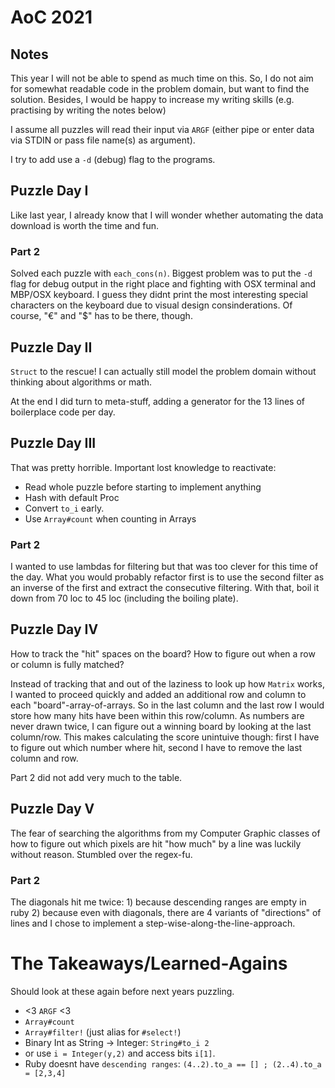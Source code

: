# AoC 2021

## Notes

This year I will not be able to spend as much time on this. So, I do not aim
for somewhat readable code in the problem domain, but want to find the
solution. Besides, I would be happy to increase my writing skills (e.g.
practising by
writing the notes below)

I assume all puzzles will read their input via `ARGF` (either pipe or enter data via
STDIN  or pass file name(s) as argument).

I try to add use a `-d` (debug) flag to the programs.

## Puzzle Day I

Like last year, I already know that I will wonder whether automating the data
download is worth the time and fun.

### Part 2

Solved each puzzle with `each_cons(n)`.
Biggest problem was to put the `-d` flag for debug output in the right place
and fighting with OSX terminal and MBP/OSX keyboard. I guess they didnt print
the most interesting special characters on the keyboard due to visual design
consinderations. Of course, "€" and "$" has to be there, though.

## Puzzle Day II

`Struct` to the rescue! I can actually still model the problem domain without
thinking about algorithms or math.

At the end I did turn to meta-stuff, adding a generator for the 13 lines of
boilerplace code per day.

## Puzzle Day III

That was pretty horrible. Important lost knowledge to reactivate:
  * Read whole puzzle before starting to implement anything
  * Hash with default Proc
  * Convert `to_i` early.
  * Use `Array#count` when counting in Arrays

### Part 2

I wanted to use lambdas for filtering but that was too clever for this time of
the day. What you would probably refactor first is to use the second filter as an
inverse of the first and extract the consecutive filtering.
With that, boil it down from 70 loc to 45 loc (including the boiling plate).

## Puzzle Day IV

How to track the "hit" spaces on the board? How to figure out when a row or
column is fully matched?

Instead of tracking that and out of the laziness to look up how `Matrix` works,
I wanted to proceed quickly and added an additional row and column to each
"board"-array-of-arrays. So in the last column and the last row I would store
how many hits have been within this row/column. As numbers are never drawn
twice, I can figure out a winning board by looking at the last column/row.
This makes calculating the score unintuive though: first I have to figure out
which number where hit, second I have to remove the last column and row.

Part 2 did not add very much to the table.

## Puzzle Day V

The fear of searching the algorithms from my Computer Graphic classes of how to
figure out which pixels are hit "how much" by a line was luckily without
reason. Stumbled over the regex-fu.

### Part 2

The diagonals hit me twice: 1) because descending ranges are empty in ruby 2)
because even with diagonals, there are 4 variants of "directions" of lines and I
chose to implement a step-wise-along-the-line-approach.

# The Takeaways/Learned-Agains

Should look at these again before next years puzzling.

* <3 `ARGF` <3
* `Array#count`
* `Array#filter!` (just alias for `#select!`)
* Binary Int as String -> Integer: `String#to_i 2`
* or use `i = Integer(y,2)` and access bits `i[1]`.
* Ruby doesnt have `descending ranges`: `(4..2).to_a == [] ; (2..4).to_a =
  [2,3,4]`
